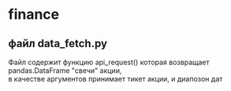 # finance
## файл data_fetch.py  
Файл содержит функцию api_request() которая возвращает pandas.DataFrame "свечи" акции,  
в качестве аргументов принимает тикет акции, и диапозон дат
